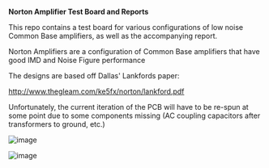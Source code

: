 **Norton Amplifier Test Board and Reports**

This repo contains a test board for various configurations of low noise Common Base amplifiers, as well as the accompanying report.

Norton Amplifiers are a configuration of Common Base amplifiers that have good IMD and Noise Figure performance

The designs are based off Dallas' Lankfords paper:

http://www.thegleam.com/ke5fx/norton/lankford.pdf

Unfortunately, the current iteration of the PCB will have to be re-spun at some point due to some components missing (AC coupling capacitors after transformers to ground, etc.)

![image](https://github.com/jamesfletcher22/NortonAmps/assets/82707346/8ec24973-df54-49b3-ac3e-f219aa70316a)



![image](https://github.com/jamesfletcher22/NortonAmps/assets/82707346/62c9487a-8da3-4daa-b539-58ccb8508909)
